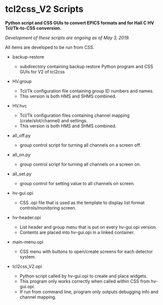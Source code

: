 # tcl2css_V2 Scripts
**Python script and CSS GUIs to convert EPICS formats and for Hall C HV Tcl/Tk-to-CSS conversion.**

*Development of these scripts are ongoing as of May 3, 2019.*

All items are developed to be run from CSS.

- backup-restore
  - subdirectory containing backup restore Python program and CSS GUIs for V2 of tcl2css

- HV.group
  - Tcl/Tk configuration file containing group ID numbers and names.
  - This version is both HMS and SHMS combined.

- HV.hvc
  - Tcl/Tk configuration files containing channel mapping (crate/slot/channel) and settings.
  - This version is both HMS and SHMS combined.

- all_off.py
  - group control script for turning all channels on a screen off.
 
- all_on.py
  - group control script for turning all channels on a screen on.
  
- all_set.py
  - group control for setting value to all channels on screen.

- hv-gui.opi
  - CSS .opi file that is used as the template to display list format controls/monitoring screen.
  
- hv-header.opi
  - List header and group menu that is put on every hv-gui.opi version.
  - Contents are placed into hv-gui.opi in a linked container.

- main-menu.opi
  - CSS menu with buttons to open/create screens for each detector system.

- tcl2css_V2.opi
  - Python script called by hv-gui.opi to create and place widgets.
  - This program only works correctly when called within CSS from hv-gui.opi.
  - If run from command line, program only outputs debugging info and channel mapping.
